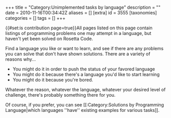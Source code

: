 +++
title = "Category:Unimplemented tasks by language"
description = ""
date = 2010-11-16T00:34:42Z
aliases = []
[extra]
id = 3555
[taxonomies]
categories = []
tags = []
+++

{{#set:is contribution page=true}}All pages listed on this page contain listings of programming problems one may attempt in a language, but haven't yet been solved on Rosetta Code.

Find a language you like or want to learn, and see if there are any problems you can solve that don't have shown solutions.  There are a variety of reasons why...

* You might do it in order to push the status of your favored language
* You might do it because there's a language you'd like to start learning
* You might do it because you're bored.

Whatever the reason, whatever the language, whatever your desired level of challenge, there's probably something there for you.

Of course, if you prefer, you can see [[:Category:Solutions by Programming Language|which languages ''have'' existing examples for various tasks]].

